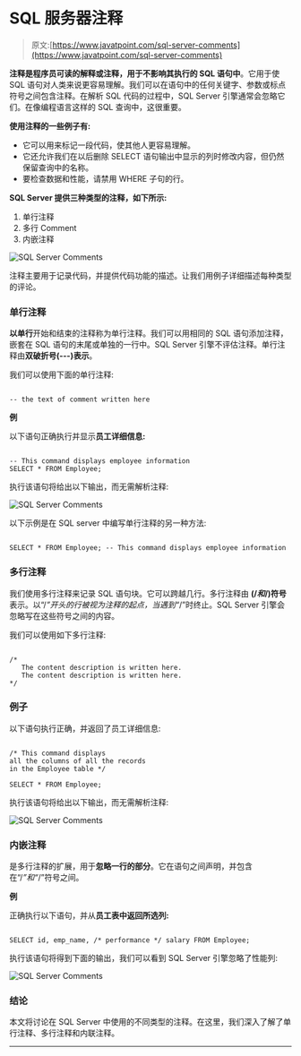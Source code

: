 # SQL 服务器注释

> 原文:[https://www.javatpoint.com/sql-server-comments](https://www.javatpoint.com/sql-server-comments)

**注释是程序员可读的解释或注释，用于不影响其执行的 SQL 语句中**。它用于使 SQL 语句对人类来说更容易理解。我们可以在语句中的任何关键字、参数或标点符号之间包含注释。在解析 SQL 代码的过程中，SQL Server 引擎通常会忽略它们。在像编程语言这样的 SQL 查询中，这很重要。

**使用注释的一些例子有:**

*   它可以用来标记一段代码，使其他人更容易理解。
*   它还允许我们在以后删除 SELECT 语句输出中显示的列时修改内容，但仍然保留查询中的名称。
*   要检查数据和性能，请禁用 WHERE 子句的行。

**SQL Server 提供三种类型的注释，如下所示:**

1.  单行注释
2.  多行 Comment
3.  内嵌注释

![SQL Server Comments](../Images/1a24c17aaa3c47f4e32cd403e89af182.png)

注释主要用于记录代码，并提供代码功能的描述。让我们用例子详细描述每种类型的评论。

### 单行注释

**以单行**开始和结束的注释称为单行注释。我们可以用相同的 SQL 语句添加注释，嵌套在 SQL 语句的末尾或单独的一行中。SQL Server 引擎不评估注释。单行注释由**双破折号(---)表示**。

我们可以使用下面的单行注释:

```

-- the text of comment written here

```

**例**

以下语句正确执行并显示**员工详细信息:**

```

-- This command displays employee information
SELECT * FROM Employee;

```

执行该语句将给出以下输出，而无需解析注释:

![SQL Server Comments](../Images/f11914675f19a4767d9add7988d3eec7.png)

以下示例是在 SQL server 中编写单行注释的另一种方法:

```

SELECT * FROM Employee; -- This command displays employee information

```

### 多行注释

我们使用多行注释来记录 SQL 语句块。它可以跨越几行。多行注释由 **(/*和*/)符号**表示。以“/*”开头的行被视为注释的起点，当遇到“*/”时终止。SQL Server 引擎会忽略写在这些符号之间的内容。

我们可以使用如下多行注释:

```

/*   
   The content description is written here.   
   The content description is written here.  
*/

```

### 例子

以下语句执行正确，并返回了员工详细信息:

```

/* This command displays 
all the columns of all the records 
in the Employee table */  

SELECT * FROM Employee;

```

执行该语句将给出以下输出，而无需解析注释:

![SQL Server Comments](../Images/1b255496a52234ea03537fb9bb22e092.png)

### 内嵌注释

是多行注释的扩展，用于**忽略一行的部分**。它在语句之间声明，并包含在“/*”和“*/”符号之间。

**例**

正确执行以下语句，并从**员工表中返回所选列:**

```

SELECT id, emp_name, /* performance */ salary FROM Employee;

```

执行该语句将得到下面的输出，我们可以看到 SQL Server 引擎忽略了性能列:

![SQL Server Comments](../Images/50dfca431ad2902cf47489cf21136b4e.png)

### 结论

本文将讨论在 SQL Server 中使用的不同类型的注释。在这里，我们深入了解了单行注释、多行注释和内联注释。

* * *